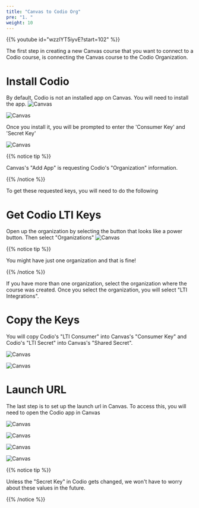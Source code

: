 ```yaml
---
title: "Canvas to Codio Org"
pre: "1. "
weight: 10
---
```


{{% youtube id="wzzIYT5iyvE?start=102" %}}

The first step in creating a new Canvas course that you want to connect to a Codio course, is connecting the Canvas course to the Codio Organization. 

# Install Codio

By default, Codio is not an installed app on Canvas. You will need to install the app. 
![Canvas](../images/settings-apps.png)

![Canvas](../images/install-codio.png)

Once you install it, you will be prompted to enter the 'Consumer Key' and 'Secret Key'

![Canvas](../images/canvas-keys.png)


{{% notice tip %}}

Canvas's "Add App" is requesting Codio's "Organization" information.

{{% /notice %}}

To get these requested keys, you will need to do the following

# Get Codio LTI Keys

Open up the organization by selecting the button that looks like a power button. Then select "Organizations"
![Canvas](../images/codio-orgs.png)

{{% notice tip %}}

You might have just one organization and that is fine! 

{{% /notice %}}

If you have more than one organization, select the organization where the course was created. Once you select the organization, you will select "LTI Integrations".

# Copy the Keys

You will copy Codio's "LTI Consumer" into Canvas's "Consumer Key" and Codio's "LTI Secret" into Canvas's "Shared Secret". 

![Canvas](../images/codio-keys.png)

![Canvas](../images/canvas-keys.png)



# Launch URL

The last step is to set up the launch url in Canvas. To access this, you will need to open the Codio app in Canvas

![Canvas](../images/canvas-config-codio.png)

![Canvas](../images/canvas-codio-edit.png)

![Canvas](../images/canvas-launch-url.png)

![Canvas](../images/codio-launch-url.png)

{{% notice tip %}}

Unless the "Secret Key" in Codio gets changed, we won't have to worry about these values in the future. 

{{% /notice %}}